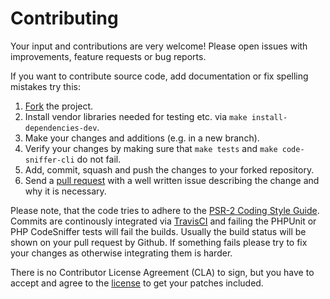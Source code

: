 # Contributing

Your input and contributions are very welcome! Please open issues with
improvements, feature requests or bug reports.

If you want to contribute source code, add documentation or fix spelling
mistakes try this:

1. [Fork](http://help.github.com/forking/) the project.
1. Install vendor libraries needed for testing etc. via `make install-dependencies-dev`.
1. Make your changes and additions (e.g. in a new branch).
1. Verify your changes by making sure that `make tests` and `make code-sniffer-cli` do not fail.
1. Add, commit, squash and push the changes to your forked repository.
1. Send a [pull request](http://help.github.com/pull-requests/) with a well written issue describing the change and why it is necessary.

Please note, that the code tries to adhere to the [PSR-2 Coding Style Guide](https://github.com/php-fig/fig-standards/blob/master/accepted/PSR-2-coding-style-guide.md).
Commits are continously integrated via [TravisCI](https://travis-ci.org/graste/mediatypes)
and failing the PHPUnit or PHP CodeSniffer tests will fail the builds. Usually
the build status will be shown on your pull request by Github. If something
fails please try to fix your changes as otherwise integrating them is harder.

There is no Contributor License Agreement (CLA) to sign, but you have to accept
and agree to the [license](LICENSE.md) to get your patches included.
